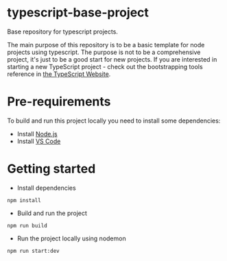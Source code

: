 # typescript-base-project

Base repository for typescript projects.

The main purpose of this repository is to be a basic template for node projects using typescript. The purpose is not to be a comprehensive project, it's just to be a good start for new projects. If you are interested in starting a new TypeScript project - check out the bootstrapping tools reference in [the TypeScript Website](https://www.typescriptlang.org/docs/home.html).

# Pre-requirements

To build and run this project locally you need to install some dependencies:

- Install [Node.js](https://nodejs.org/en/)
- Install [VS Code](https://code.visualstudio.com/)

# Getting started

- Install dependencies

```
npm install
```

- Build and run the project

```
npm run build
```

- Run the project locally using nodemon

```
npm run start:dev
```
